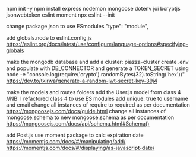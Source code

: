 npm init -y
npm install express nodemon mongoose dotenv joi bcryptjs jsonwebtoken eslint moment
npx eslint --init

change package.json to use ESmodules
  "type": "module",

add globals.node to eslint.config.js
https://eslint.org/docs/latest/use/configure/language-options#specifying-globals

make the mongodb database and add a cluster: piazza-cluster
create .env and populate with DB_CONNECTOR and generate a TOKEN_SECRET using
node -e "console.log(require('crypto').randomBytes(32).toString('hex'))"
https://dev.to/tkirwa/generate-a-random-jwt-secret-key-39j4

make the models and routes folders
add the User.js model from class 4 //NB: I refactored class 4 to use ES modules
add unique: true to username and email
change all instances of require to required as per documentation https://mongoosejs.com/docs/guide.html
change all instances of mongoose.schema to new mongoose.schema as per documentation https://mongoosejs.com/docs/api/schema.html#Schema()

add Post.js
use moment package to calc expiration date
https://momentjs.com/docs/#/manipulating/add/
https://momentjs.com/docs/#/displaying/as-javascript-date/
